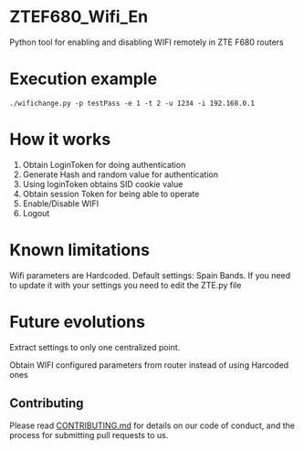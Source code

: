 # ZTEF680_Wifi_En

Python tool for enabling and disabling WIFI remotely in ZTE F680 routers

# Execution example

```
./wifichange.py -p testPass -e 1 -t 2 -u 1234 -i 192.168.0.1
```

# How it works
1. Obtain LoginToken for doing authentication
2. Generate Hash and random value for authentication
3. Using loginToken obtains SID cookie value
4. Obtain session Token for being able to operate
5. Enable/Disable WIFI
6. Logout


# Known limitations
Wifi parameters are Hardcoded. Default settings: Spain Bands. If you need to update it with your settings you need to edit the ZTE.py file

# Future evolutions
Extract settings to only one centralized point.

Obtain WIFI configured parameters from router instead of using Harcoded ones 

## Contributing

Please read [CONTRIBUTING.md](https://github.com/jazzran/ZTEF680_Wifi_En/blob/master/Contributing.md) for details on our code of conduct, and the process for submitting pull requests to us.
